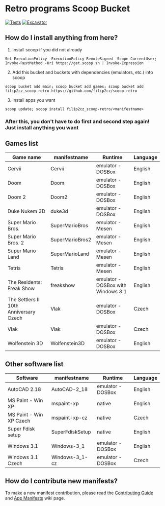 # Retro programs Scoop Bucket

[![Tests](https://github.com/filip2cz/scoop-retro/actions/workflows/ci.yml/badge.svg)](https://github.com/filip2cz/scoop-retro/actions/workflows/ci.yml) [![Excavator](https://github.com/filip2cz/scoop-retro/actions/workflows/excavator.yml/badge.svg)](https://github.com/filip2cz/scoop-retro/actions/workflows/excavator.yml)

## How do I install anything from here?

1. Install scoop if you did not already
```pwsh
Set-ExecutionPolicy -ExecutionPolicy RemoteSigned -Scope CurrentUser; Invoke-RestMethod -Uri https://get.scoop.sh | Invoke-Expression
```

2. Add this bucket and buckets with dependencies (emulators, etc.) into scoop
```
scoop bucket add main; scoop bucket add games; scoop bucket add filip2cz_scoop-retro https://github.com/filip2cz/scoop-retro
```

3. Install apps you want
```
scoop update; scoop install filip2cz_scoop-retro/<manifestname>
```

### After this, you don't have to do first and second step again! Just install anything you want

## Games list

| Game name                                 | manifestname      | Runtime                               | Language  |
| ----------------------------------------- | ----------------- | ------------------------------------- | --------- |
| Cervii                                    | Cervii            | emulator - DOSBox                     | English   |
| Doom                                      | Doom              | emulator - DOSBox                     | English   |
| Doom 2                                    | Doom2             | emulator - DOSBox                     | English   |
| Duke Nukem 3D                             | duke3d            | emulator - DOSBox                     | English   |
| Super Mario Bros.                         | SuperMarioBros    | emulator - Mesen                      | English   |
| Super Mario Bros. 2                       | SuperMarioBros2   | emulator - Mesen                      | English   |
| Super Mario Land                          | SuperMarioLand    | emulator - Mesen                      | English   |
| Tetris                                    | Tetris            | emulator - Mesen                      | English   |
| The Residents: Freak Show                 | freakshow         | emulator - DOSBox with Windows 3.1    | English   |
| The Settlers II 10th Anniversary Czech    | Vlak              | emulator - DOSBox                     | Czech     |
| Vlak                                      | Vlak              | emulator - DOSBox                     | Czech     |
| Wolfenstein 3D                            | Wolfenstein3D     | emulator - DOSBox                     | English   |

## Other software list

| Software                  | manifestname      | Runtime           | Language  |
| ------------------------- | ----------------- | ----------------- | --------- |
| AutoCAD 2.18              | AutoCAD-2_18      | emulator - DOSBox | English   |
| MS Paint - Win XP         | mspaint-xp        | native            | English   |
| MS Paint - Win XP Czech   | mspaint-xp-cz     | native            | Czech     |
| Super Fdisk setup         | SuperFdiskSetup   | native            | English   |
| Windows 3.1               | Windows-3_1       | emulator - DOSBox | English   |
| Windows 3.1 Czech         | Windows-3_1-cz    | emulator - DOSBox | Czech     |

## How do I contribute new manifests?

To make a new manifest contribution, please read the [Contributing
Guide](https://github.com/ScoopInstaller/.github/blob/main/.github/CONTRIBUTING.md)
and [App Manifests](https://github.com/ScoopInstaller/Scoop/wiki/App-Manifests)
wiki page.